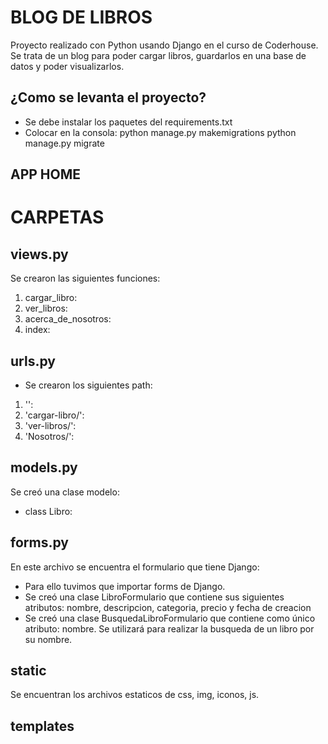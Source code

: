<!-- PARA IR COMPLETANDO -->
# BLOG DE LIBROS

Proyecto realizado con Python usando Django en el curso de Coderhouse.
Se trata de un blog para poder cargar libros, guardarlos en una base de datos y poder visualizarlos.

## ¿Como se levanta el proyecto?

- Se debe instalar los paquetes del requirements.txt
- Colocar en la consola: 
python manage.py makemigrations
python manage.py migrate 

## APP HOME

# CARPETAS
## views.py

Se crearon las siguientes funciones:
1. cargar_libro:
2. ver_libros:
3. acerca_de_nosotros:
4. index:

## urls.py

- Se crearon los siguientes path:
1. '':
2. 'cargar-libro/':
3. 'ver-libros/':
4. 'Nosotros/':


## models.py

Se creó una clase modelo:
- class Libro:

## forms.py 

En este archivo se encuentra el formulario que tiene Django:
- Para ello tuvimos que importar forms de Django.
- Se creó una clase LibroFormulario que contiene sus siguientes atributos:
nombre, descripcion, categoria, precio y fecha de creacion
- Se creó una clase BusquedaLibroFormulario que contiene como único atributo: nombre. Se utilizará para realizar la busqueda de un libro por su nombre.

## static

Se encuentran los archivos estaticos de css, img, iconos, js.

## templates



